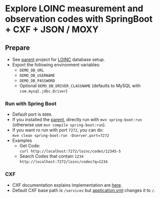 # Explore LOINC measurement and observation codes with SpringBoot + CXF + JSON / MOXY
## Prepare
* See [parent](https://github.com/sfogo/rest-ways) project for [LOINC](https://loinc.org) database setup.
* Export the following environment variables:
  * `DEMO_DB_URL`
  * `DEMO_DB_USERNAME`
  * `DEMO_DB_PASSWORD`
  * Optional `DEMO_DB_DRIVER_CLASSNAME` (defaults to MySQL with `com.mysql.jdbc.Driver`)

### Run with Spring Boot
* Default port is `8080`.
* If you installed the [parent](https://github.com/sfogo/rest-ways), directly run with `mvn spring-boot:run` (otherwise use `mvn compile spring-boot:run`).
* If you want ro run with port `7272`, you can do:  
`mvn clean spring-boot:run -Dserver.port=7272`
* Examples  
  * Get Code:  
`curl http://localhost:7272/loinc/codes/12345-5`  
  * Search Codes that contain `1234`  
`http://localhost:7272/loinc/codes?q=1234`

### CXF
* CXF documentation explains implementation are [here](http://cxf.apache.org/docs/springboot.html#SpringBoot-SpringBootCXFJAX-RSStarter).
* Default CXF base path is `/services` but [application.yml](src/main/resources/application.yml) changes it to `/`.
